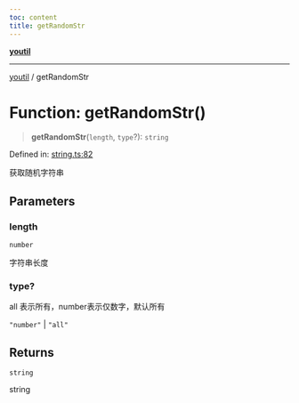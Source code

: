 ```yaml
---
toc: content
title: getRandomStr
---
```

[**youtil**](../README.md)

***

[youtil](../globals.md) / getRandomStr

# Function: getRandomStr()

> **getRandomStr**(`length`, `type`?): `string`

Defined in: [string.ts:82](https://github.com/sxei/youtil/blob/7f7adc3aa8118da3d99649c0a35e2677f23d7bc0/src/string.ts#L82)

获取随机字符串

## Parameters

### length

`number`

字符串长度

### type?

all 表示所有，number表示仅数字，默认所有

`"number"` | `"all"`

## Returns

`string`

string
